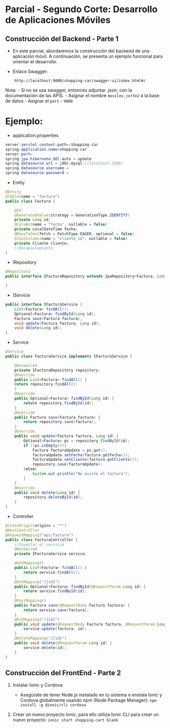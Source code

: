 # Parcial - Segundo Corte: Desarrollo de Aplicaciones Móviles

## Construcción del Backend - Parte 1

* En este parcial, abordaremos la construcción del backend de una aplicación móvil. A continuación, se presenta un ejemplo funcional para orientar el desarrollo.

* Enlace Swagger: 
```
    http://localhost:9000/shopping-car/swagger-ui/index.html#/
```
Nota: 
    - Si no se usa swagger, entonces adjuntar .json, con la documentación de las APIS.
    - Asignar el nombre `moviles_corte2` a la base de datos
    - Asignar el  `port` - `9000` 

# Ejemplo: 
- application.properties
```java
server.servlet.context-path=/shopping-car
spring.application.name=shopping-car
server.port= 
spring.jpa.hibernate.ddl-auto = update
spring.datasource.url = jdbc:mysql://localhost:3306/
spring.datasource.username = 
spring.datasource.password = 
```

- Entity
```java
@Entity
@Table(name = "factura")
public class Factura {

    @Id
    @GeneratedValue(strategy = GenerationType.IDENTITY)
    private Long id;
    @Column(name = "fecha", nullable = false)
    private LocalDateTime fecha;
    @ManyToOne(fetch = FetchType.EAGER, optional = false)
    @JoinColumn(name = "cliente_id", nullable = false)
    private Cliente cliente;
    //Encapsulamiento
}
```

- IRepository
```java
@Repository
public interface IFacturaRepository extends JpaRepository<Factura, Long> {

}
```

- IService
```java
public interface IFacturaService {
    List<Factura> findAll(); 
    Optional<Factura> findById(Long id); 
    Factura save(Factura factura); 
    void update(Factura factura, Long id); 
    void delete(Long id); 
}
```

- Service
```java
@Service
public class FacturaService implements IFacturaService {

    @Autowired
    private IFacturaRepository repository;
    @Override
    public List<Factura> findAll() {
    return repository.findAll();
    }
    @Override
    public Optional<Factura> findById(Long id) {
        return repository.findById(id);
    }
    @Override
    public Factura save(Factura factura) {
        return repository.save(factura);
    }
    @Override
    public void update(Factura factura, Long id) {
        Optional<Factura> ps = repository.findById(id);
        if (!ps.isEmpty()){
            Factura facturaUpdate = ps.get();
            facturaUpdate.setFecha(factura.getFecha());
            facturaUpdate.setCliente(factura.getCliente());
            repository.save(facturaUpdate);
        }else{
            System.out.println("No existe el factura");
        }
    }
    @Override
    public void delete(Long id) {
        repository.deleteById(id);
    }
}
```

- Controller
```java
@CrossOrigin(origins = "*")
@RestController
@RequestMapping("api/factura")
public class FacturaController {
    //Inyectar el servicio
    @Autowired
    private IFacturaService service;

    @GetMapping()
    public List<Factura> findAll() {
        return service.findAll();
    }
    @GetMapping("/{id}")
    public Optional<Factura> findById(@RequestParam Long id) {
        return service.findById(id);
    }
    @PostMapping()
    public Factura save(@RequestBody Factura factura) {
        return service.save(factura);
    }
    @PutMapping("/{id}")
    public void update(@RequestBody Factura factura, @RequestParam Long id) {
        service.update(factura, id);
    }
    @DeleteMapping("/{id}")
    public void delete(@RequestParam Long id) {
        service.delete(id);
    }
}
```
## Construcción del FrontEnd - Parte 2

1. Instalar Ionic y Cordova:
    * Asegúrate de tener Node.js instalado en tu sistema e  enstala Ionic y Cordova globalmente usando npm (Node Package Manager): `npm install -g @ionic/cli cordova`

2. Crear un nuevo proyecto Ionic, para ello utiliza Ionic CLI para crear un nuevo proyecto: `ionic start shopping-cart blank`


